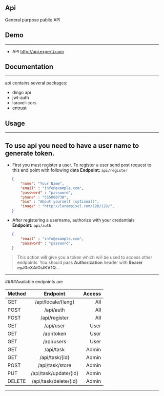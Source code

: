 ## Api
General purpose public API

## Demo
---- 
- API http://api.expertj.com

## Documentation
----
api contains several packages:
- dingo api
- jwt-auth
- laravel-cors
- entrust

## Usage 
---
To use api you need to have a user name to generate token.
---
- First you must register a user. To register a user
 send post request to this end point with following data 
 **Endpoint:** `api/register`
 ```json
    {
        "name": "Your Name",
        "email" : "info@example.com",
        "password" : "password",
        "phone" : "555000730",
        "bio" : "About yourself (optional)",
        "image" : "http://lorempixel.com/128/128/",        
    }
 ```
 - After registering a username, authorize with your credentials  
 **Endpoint:** `api/auth`
  ```json
     {
         "email" : "info@example.com",
         "password" : "password",
     }
  ```
 > This action will give you a token which will be used to access other endpoints.
 > You should pass **Authorization** header with **Bearer eyJ0eXAiOiJKV1Q...**
 
---

####Available endpoints are 
 
 | Method         | Endpoint                |  Access
 | -------------  |:-------------:          |  -----:
 | GET            | /api/locale/{lang}      |   All   
 | POST           | /api/auth               |   All
 | POST           | /api/register           |   All
 | GET            | /api/user               |   User
 | GET            | /api/token              |   User
 | GET            | /api/users              |   User
 | GET            | /api/task               |   Admin
 | GET            | /api/task/{id}          |   Admin
 | POST           | /api/task/store         |   Admin
 | PUT            | /api/task/update/{id}   |   Admin
 | DELETE         | /api/task/delete/{id}   |   Admin

---